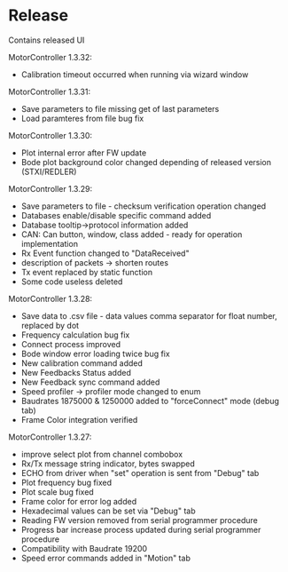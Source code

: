 # Release
Contains released UI

MotorController 1.3.32:
- Calibration timeout occurred when running via wizard window

MotorController 1.3.31:
- Save parameters to file missing get of last parameters 
- Load paramteres from file bug fix

MotorController 1.3.30:
- Plot internal error after FW update
- Bode plot background color changed depending of released version (STXI/REDLER) 

MotorController 1.3.29:
- Save parameters to file - checksum verification operation changed
- Databases enable/disable specific command added
- Database tooltip->protocol information added
- CAN: Can button, window, class added - ready for operation implementation
- Rx Event function changed to "DataReceived"
- description of packets -> shorten routes
- Tx event replaced by static function
- Some code useless deleted

MotorController 1.3.28:
- Save data to .csv file - data values comma separator for float number, replaced by dot
- Frequency calculation bug fix
- Connect process improved
- Bode window error loading twice bug fix
- New calibration command added
- New Feedbacks Status added
- New Feedback sync command added
- Speed profiler -> profiler mode changed to enum
- Baudrates 1875000 & 1250000 added to "forceConnect" mode (debug tab)
- Frame Color integration verified

MotorController 1.3.27:
- improve select plot from channel combobox
- Rx/Tx message string indicator, bytes swapped
- ECHO from driver when "set" operation is sent from "Debug" tab
- Plot frequency bug fixed
- Plot scale bug fixed
- Frame color for error log added
- Hexadecimal values can be set via "Debug" tab
- Reading FW version removed from serial programmer procedure
- Progress bar increase process updated during serial programmer procedure
- Compatibility with Baudrate 19200
- Speed error commands added in "Motion" tab

